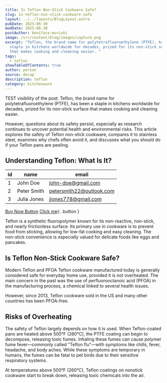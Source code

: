 ```yaml
---
title: Is Teflon Non-Stick Cookware Safe?
slug: Is-teflon-non-stick-cookware-safe
layout: ../../layouts/BlogLayout.astro
pubDate: 2025-06-30
modDate: 2025-06-30
postAuthor: boniface-muriuki
image: /src/content/blog/images/capture.png
excerpt: "Teflon, the brand name for polytetrafluoroethylene (PTFE), has been a
  staple in kitchens worldwide for decades, prized for its non-stick surface
  that makes cooking and cleaning easier. "
tags:
  - teflon
showTableOfContents: true
author: person
source: decap
description: teflon
category: kitchenware
---
```

TEST visibility of the post:  Teflon, the brand name for polytetrafluoroethylene (PTFE), has been a staple in kitchens worldwide for decades, prized for its non-stick surface that makes cooking and cleaning easier. 

However, questions about its safety persist, especially as research continues to uncover potential health and environmental risks. This article explores the safety of Teflon non-stick cookware, compares it to stainless steel, examines why chefs often avoid it, and discusses what you should do if your Teflon pans are peeling.

## **Understanding Teflon: What Is It?**

| id  | name        | email                    |
| --- | ----------- | ------------------------ |
| 1   | John Doe    | john-doe@gmail.com       |
| 2   | Peter Smith | petersmith22@outlook.com |
| 3   | Julia Jones | jjones778@gmail.com      |



[Buy Now Button](https://amazon.com/)
[Click me](https://amazon.com/){: .button }

Teflon is a synthetic fluoropolymer known for its non-reactive, non-stick, and nearly frictionless surface. Its primary use in cookware is to prevent food from sticking, allowing for low-fat cooking and easy cleaning. The non-stick convenience is especially valued for delicate foods like eggs and pancakes.

## **Is Teflon Non-Stick Cookware Safe?**

Modern Teflon and PFOA Teflon cookware manufactured today is generally considered safe for everyday home use, provided it is not overheated. The main concern in the past was the use of perfluorooctanoic acid (PFOA) in the manufacturing process, a chemical linked to several health issues. 

However, since 2013, Teflon cookware sold in the US and many other countries has been PFOA-free.

## **Risks of Overheating**

The safety of Teflon largely depends on how it is used. When Teflon-coated pans are heated above 500°F (260°C), the PTFE coating can begin to decompose, releasing toxic fumes. Inhaling these fumes can cause polymer fume fever—commonly called "Teflon flu"—with symptoms like chills, fever, headache, and body aches. While these symptoms are temporary in humans, the fumes can be fatal to pet birds due to their sensitive respiratory systems.

At temperatures above 500°F (260°C), Teflon coatings on nonstick cookware start to break down, releasing toxic chemicals into the air.
